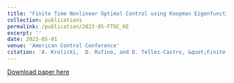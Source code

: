 ```yaml
---
title: "Finite Time Nonlinear Optimal Control using Koopman Eigenfunctions"
collection: publications
permalink: /publication/2023-05-FTOC_KE
excerpt: ''
date: 2023-05-01
venue: 'American Control Conference'
citation: 'A. Krolicki,  D. Rufino, and D. Tellez-Castro, &quot;Finite Time Nonlinear Optimal Control using Koopman Eigenfunctions&quot; <i>2022 American Control Conference (ACC), San Diego, CA, USA, 2023</i>.'
---
```


[Download paper here](https://ieeexplore.ieee.org/document/10156481)

